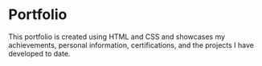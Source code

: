 # Portfolio
This portfolio is created using HTML and CSS and showcases my achievements, personal information, certifications, and the projects I have developed to date.
